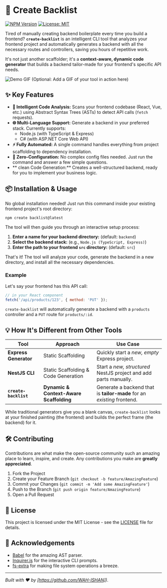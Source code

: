 # 🚀 Create Backlist

[![NPM Version](https://img.shields.io/npm/v/create-backlist.svg)](https://www.npmjs.com/package/create-backlist)
[![License: MIT](https://img.shields.io/badge/License-MIT-yellow.svg)](https://opensource.org/licenses/MIT)

Tired of manually creating backend boilerplate every time you build a frontend? **`create-backlist`** is an intelligent CLI tool that analyzes your frontend project and automatically generates a backend with all the necessary routes and controllers, saving you hours of repetitive work.

It's not just another scaffolder; it's a **context-aware, dynamic code generator** that builds a backend tailor-made for your frontend's specific API needs.

![Demo GIF (Optional: Add a GIF of your tool in action here)](link-to-your-demo-gif.gif)

## ✨ Key Features

-   **🤖 Intelligent Code Analysis:** Scans your frontend codebase (React, Vue, etc.) using Abstract Syntax Trees (ASTs) to detect API calls (`fetch` requests).
-   **🌐 Multi-Language Support:** Generate a backend in your preferred stack. Currently supports:
    -   Node.js (with TypeScript & Express)
    -   C# (with ASP.NET Core Web API)
-   **⚡️ Fully Automated:** A single command handles everything from project scaffolding to dependency installation.
-   **🔧 Zero-Configuration:** No complex config files needed. Just run the command and answer a few simple questions.
-   ** clean Code Generation:** Creates a well-structured backend, ready for you to implement your business logic.

## 📦 Installation & Usage

No global installation needed! Just run this command inside your existing frontend project's root directory:

```bash
npm create backlist@latest
```

The tool will then guide you through an interactive setup process:

1.  **Enter a name for your backend directory:** (default: `backend`)
2.  **Select the backend stack:** (e.g., `Node.js (TypeScript, Express)`)
3.  **Enter the path to your frontend `src` directory:** (default: `src`)

That's it! The tool will analyze your code, generate the backend in a new directory, and install all the necessary dependencies.

### Example

Let's say your frontend has this API call:

```javascript
// in your React component
fetch('/api/products/123', { method: 'PUT' });
```

`create-backlist` will automatically generate a backend with a `products` controller and a `PUT` route for `products/:id`.

## 💡 How It's Different from Other Tools

| Tool                  | Approach                               | Use Case                                                    |
| --------------------- | -------------------------------------- | ----------------------------------------------------------- |
| **Express Generator** | Static Scaffolding                     | Quickly start a *new, empty* Express project.               |
| **NestJS CLI**        | Static Scaffolding & Code Generation | Start a *new, structured* NestJS project and add parts manually. |
| **`create-backlist`** | **Dynamic & Context-Aware Scaffolding** | Generate a backend that is **tailor-made** for an *existing* frontend. |

While traditional generators give you a blank canvas, `create-backlist` looks at your finished painting (the frontend) and builds the perfect frame (the backend) for it.

## 🛠️ Contributing

Contributions are what make the open-source community such an amazing place to learn, inspire, and create. Any contributions you make are **greatly appreciated**.

1.  Fork the Project
2.  Create your Feature Branch (`git checkout -b feature/AmazingFeature`)
3.  Commit your Changes (`git commit -m 'Add some AmazingFeature'`)
4.  Push to the Branch (`git push origin feature/AmazingFeature`)
5.  Open a Pull Request

## 📄 License

This project is licensed under the MIT License - see the [LICENSE](LICENSE) file for details.

## 🙏 Acknowledgements

-   [Babel](https://babeljs.io/) for the amazing AST parser.
-   [Inquirer.js](https://github.com/SBoudrias/Inquirer.js) for the interactive CLI prompts.
-   [fs-extra](https://github.com/jprichardson/node-fs-extra) for making file system operations a breeze.

---

_Built with ❤️ by [https://github.com/WAH-ISHAN])._
